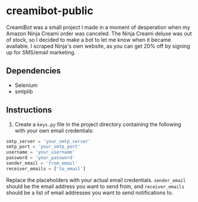 # creamibot-public

CreamiBot was a small project I made in a moment of desperation when my Amazon Ninja Creami order was canceled. The Ninja Creami deluxe was out of stock, so I decided to make a bot to let me know when it became available. I scraped Ninja's own website, as you can get 20% off by signing up for SMS/email marketing.

## Dependencies

- Selenium
- smtplib

## Instructions

1. Create a `keys.py` file in the project directory containing the following with your own email credentials:

```python
smtp_server = 'your_smtp_server'
smtp_port = 'your_smtp_port'
username = 'your_username'
password = 'your_password'
sender_email = 'from_email'
receiver_emails = ['to_email']
```

Replace the placeholders with your actual email credentials. `sender_email` should be the email address you want to send from, and `receiver_emails` should be a list of email addresses you want to send notifications to.
